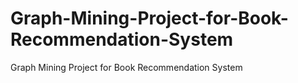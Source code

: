 # Graph-Mining-Project-for-Book-Recommendation-System
Graph Mining Project for Book Recommendation System
